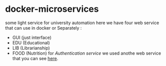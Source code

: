 # docker-microservices
some light service for university automation
here we have four web service that can use in docker or Separately :
- GUI (just interface)
- EDU (Educational)
- LIB (Librarianship)
- FOOD (Nutrition)
for *Authentication service* we used anothe web service that you can see [here](https://github.com/makbn/authentication-service).

